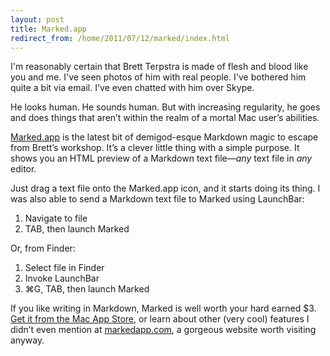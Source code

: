 ```yaml
---
layout: post
title: Marked.app
redirect_from: /home/2011/07/12/marked/index.html
---
```

<p>I'm reasonably certain that Brett Terpstra is made of flesh and blood like you and me. I've seen photos of him with real people. I've bothered him quite a bit via email. I've even chatted with him over Skype.</p>
<p>He looks human. He sounds human. But with increasing regularity, he goes and does things that aren’t within the realm of a mortal Mac user’s abilities.</p>
<p><a href="http://itunes.apple.com/us/app/marked/id448925439?ls=1&amp;mt=12">Marked.app</a> is the latest bit of demigod-esque Markdown magic to escape from Brett’s workshop. It’s a clever little thing with a simple purpose. It shows you an HTML preview of a Markdown text file—<em>any</em> text file in <em>any</em> editor.</p>
<p>Just drag a text file onto the Marked.app icon, and it starts doing its thing. I was also able to send a Markdown text file to Marked using LaunchBar:</p>
<ol>
<li>Navigate to file</li>
<li>TAB, then launch Marked</li>
</ol>
<p>Or, from Finder:</p>
<ol>
<li>Select file in Finder</li>
<li>Invoke LaunchBar</li>
<li>⌘G, TAB, then launch Marked</li>
</ol>
<p>If you like writing in Markdown, Marked is well worth your hard earned $3. <a href="http://itunes.apple.com/us/app/marked/id448925439?ls=1&amp;mt=12">Get it from the Mac App Store</a>, or learn about other (very cool) features I didn’t even mention at <a href="http://markedapp.com/">markedapp.com</a>, a gorgeous website worth visiting anyway.</p>
